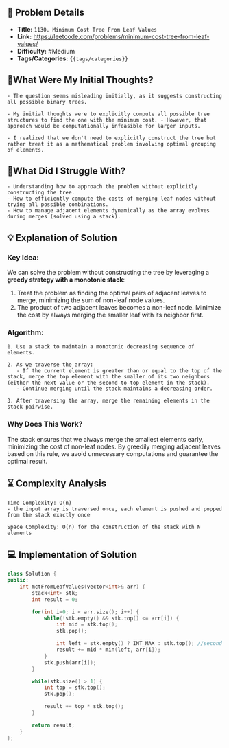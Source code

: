 ## 📝 Problem Details

- **Title:** `1130. Minimum Cost Tree From Leaf Values`
- **Link:** https://leetcode.com/problems/minimum-cost-tree-from-leaf-values/
- **Difficulty:** #Medium 
- **Tags/Categories:** `{{tags/categories}}`

## 💭What Were My Initial Thoughts?

```
- The question seems misleading initially, as it suggests constructing all possible binary trees. 

- My initial thoughts were to explicitly compute all possible tree structures to find the one with the minimum cost. - However, that approach would be computationally infeasible for larger inputs. 

- I realized that we don't need to explicitly construct the tree but rather treat it as a mathematical problem involving optimal grouping of elements.
```

## 🤔What Did I Struggle With?

```
- Understanding how to approach the problem without explicitly constructing the tree.
- How to efficiently compute the costs of merging leaf nodes without trying all possible combinations.
- How to manage adjacent elements dynamically as the array evolves during merges (solved using a stack).
```

## 💡 Explanation of Solution

### Key Idea:
We can solve the problem without constructing the tree by leveraging a **greedy strategy with a monotonic stack**:
1. Treat the problem as finding the optimal pairs of adjacent leaves to merge, minimizing the sum of non-leaf node values.
2. The product of two adjacent leaves becomes a non-leaf node. Minimize the cost by always merging the smaller leaf with its neighbor first.

### Algorithm:
```
1. Use a stack to maintain a monotonic decreasing sequence of elements.

2. As we traverse the array:
   - If the current element is greater than or equal to the top of the stack, merge the top element with the smaller of its two neighbors (either the next value or the second-to-top element in the stack).
   - Continue merging until the stack maintains a decreasing order.

3. After traversing the array, merge the remaining elements in the stack pairwise.
```

### Why Does This Work?
The stack ensures that we always merge the smallest elements early, minimizing the cost of non-leaf nodes. By greedily merging adjacent leaves based on this rule, we avoid unnecessary computations and guarantee the optimal result.


## ⌛ Complexity Analysis

```
Time Complexity: O(n)
- the input array is traversed once, each element is pushed and popped from the stack exactly once

Space Complexity: O(n) for the construction of the stack with N elements
```

## 💻 Implementation of Solution

```cpp
class Solution {
public:
    int mctFromLeafValues(vector<int>& arr) {
        stack<int> stk;
        int result = 0;

        for(int i=0; i < arr.size(); i++) {
            while(!stk.empty() && stk.top() <= arr[i]) {
                int mid = stk.top();
                stk.pop();

                int left = stk.empty() ? INT_MAX : stk.top(); //second to top element
                result += mid * min(left, arr[i]);
            }
            stk.push(arr[i]);
        }

        while(stk.size() > 1) {
            int top = stk.top();
            stk.pop();

            result += top * stk.top();
        }

        return result;
    }
};
```